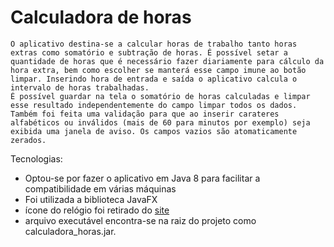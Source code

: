 # Calculadora de horas

    O aplicativo destina-se a calcular horas de trabalho tanto horas extras como somatório e subtração de horas. É possível setar a quantidade de horas que é necessário fazer diariamente para cálculo da hora extra, bem como escolher se manterá esse campo imune ao botão limpar. Inserindo hora de entrada e saída o aplicativo calcula o intervalo de horas trabalhadas.
    É possível guardar na tela o somatório de horas calculadas e limpar esse resultado independentemente do campo limpar todos os dados.
    Também foi feita uma validação para que ao inserir carateres alfabéticos ou inválidos (mais de 60 para minutos por exemplo) seja exibida uma janela de aviso. Os campos vazios são atomaticamente zerados.

Tecnologias:
- Optou-se por fazer o aplicativo em Java 8 para facilitar a compatibilidade em várias máquinas
- Foi utilizada a biblioteca JavaFX
- ícone do relógio foi retirado do [site](https://www.flaticon.com/free-icons/clock)
- arquivo executável encontra-se na raiz do projeto como calculadora_horas.jar.
